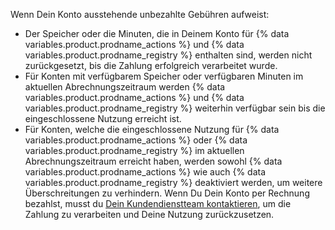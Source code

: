Wenn Dein Konto ausstehende unbezahlte Gebühren aufweist:

* Der Speicher oder die Minuten, die in Deinem Konto für {% data variables.product.prodname_actions %} und {% data variables.product.prodname_registry %} enthalten sind, werden nicht zurückgesetzt, bis die Zahlung erfolgreich verarbeitet wurde.
* Für Konten mit verfügbarem Speicher oder verfügbaren Minuten im aktuellen Abrechnungszeitraum werden {% data variables.product.prodname_actions %} und {% data variables.product.prodname_registry %} weiterhin verfügbar sein bis die eingeschlossene Nutzung erreicht ist.
* Für Konten, welche die eingeschlossene Nutzung für {% data variables.product.prodname_actions %} oder {% data variables.product.prodname_registry %} im aktuellen Abrechnungszeitraum erreicht haben, werden sowohl {% data variables.product.prodname_actions %} wie auch {% data variables.product.prodname_registry %} deaktiviert werden, um weitere Überschreitungen zu verhindern. Wenn Du Dein Konto per Rechnung bezahlst, musst du [Dein Kundendienstteam kontaktieren](https://enterprise.github.com/contact), um die Zahlung zu verarbeiten und Deine Nutzung zurückzusetzen.
